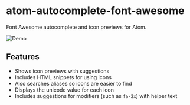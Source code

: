 # atom-autocomplete-font-awesome

Font Awesome autocomplete and icon previews for Atom.

![Demo](https://cloud.githubusercontent.com/assets/1245573/25317343/213b610a-2845-11e7-9e28-f4c1dc54e118.gif)

## Features

- Shows icon previews with suggestions
- Includes HTML snippets for using icons
- Also searches aliases so icons are easier to find
- Displays the unicode value for each icon
- Includes suggestions for modifiers (such as `fa-2x`) with helper text
